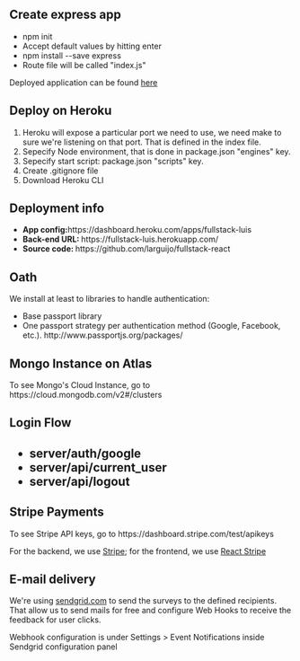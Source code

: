 <h2>Create express app</h2>
<ul>
<li>npm init</li>
<li>Accept default values by hitting enter</li>
<li>npm install --save express</li>
<li>Route file will be called "index.js"</li>
</ul>

<p>Deployed application can be found <a href="https://fullstack-luis.herokuapp.com/">here</a></p>

<h2>Deploy on Heroku</h2>
<ol>
<li>Heroku will expose a particular port we need to use, we need make to sure we're listening on that port. That is defined in the index file.</li>
<li>Sepecify Node environment, that is done in package.json "engines" key.</li>
<li>Sepecify start script: package.json "scripts" key.</li>
<li>Create .gitignore file</li>
<li>Download Heroku CLI</li>
</ol>

<h2>Deployment info</h2>
<ul>
<li><b>App config:</b>https://dashboard.heroku.com/apps/fullstack-luis</li>
<li><b>Back-end URL: </b>https://fullstack-luis.herokuapp.com/</li>
<li><b>Source code: </b>https://github.com/larguijo/fullstack-react</li>
</ul>

<h2>Oath</h2>
<p>We install at least to libraries to handle authentication:</p>
<ul>
<li>Base passport library</li>
<li>One passport strategy per authentication method (Google, Facebook, etc.). http://www.passportjs.org/packages/</li>
</ul>

<h2>Mongo Instance on Atlas</h2>
<p>To see Mongo's Cloud Instance, go to https://cloud.mongodb.com/v2#/clusters</p>

<h2>Login Flow<h2>
<ul>
<li>server/auth/google</li>
<li>server/api/current_user</li>
<li>server/api/logout</li>
</ul>

<h2>Stripe Payments</h2>
<p>To see Stripe API keys, go to https://dashboard.stripe.com/test/apikeys</p>
<p>For the backend,  we use <a href="https://www.npmjs.com/package/stripe">Stripe</a>; for the
frontend, we use <a href="https://www.npmjs.com/package/react-stripe-checkout">React Stripe</a>
</p>

<h2>E-mail delivery</h2>
<p>We're using <a href="sendgrid.com">sendgrid.com</a> to send the surveys to the defined recipients.
That allow us to send mails for free and configure Web Hooks to receive the feedback for user clicks.
</p>
<p>Webhook configuration is under Settings > Event Notifications inside Sendgrid configuration panel</p>
